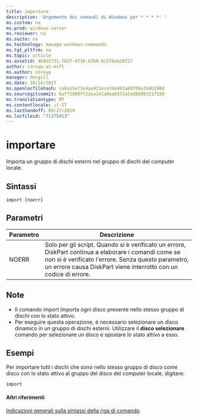 ```yaml
---
title: importare
description: 'Argomento dei comandi di Windows per * * * *- '
ms.custom: na
ms.prod: windows-server
ms.reviewer: na
ms.suite: na
ms.technology: manage-windows-commands
ms.tgt_pltfrm: na
ms.topic: article
ms.assetid: 4b9d2751-7637-4738-83b0-8c578eb28f27
author: coreyp-at-msft
ms.author: coreyp
manager: dongill
ms.date: 10/16/2017
ms.openlocfilehash: ca0a15e73e4aa913ece34e083a8070be3b4b190d
ms.sourcegitcommit: 6aff3d88ff22ea141a6ea6572a5ad8dd6321f199
ms.translationtype: MT
ms.contentlocale: it-IT
ms.lasthandoff: 09/27/2019
ms.locfileid: "71375413"
---
```

# <a name="import"></a>importare



Importa un gruppo di dischi esterni nel gruppo di dischi del computer locale.

## <a name="syntax"></a>Sintassi

```
import [noerr]
```

## <a name="parameters"></a>Parametri

|Parametro|Descrizione|
|---------|-----------|
|NOERR|Solo per gli script. Quando si è verificato un errore, DiskPart continua a elaborare i comandi come se non si è verificato l'errore. Senza questo parametro, un errore causa DiskPart viene interrotto con un codice di errore.|

## <a name="remarks"></a>Note

-   Il comando import Importa ogni disco presente nello stesso gruppo di dischi con lo stato attivo.
-   Per eseguire questa operazione, è necessario selezionare un disco dinamico in un gruppo di dischi esterni. Utilizzare il **disco selezionare** comando per selezionare un disco e spostare lo stato attivo a esso.

## <a name="BKMK_examples"></a>Esempi

Per importare tutti i dischi che sono nello stesso gruppo di disco come disco con lo stato attivo al gruppo del disco del computer locale, digitare:
```
import
```

#### <a name="additional-references"></a>Altri riferimenti

[Indicazioni generali sulla sintassi della riga di comando](command-line-syntax-key.md)

